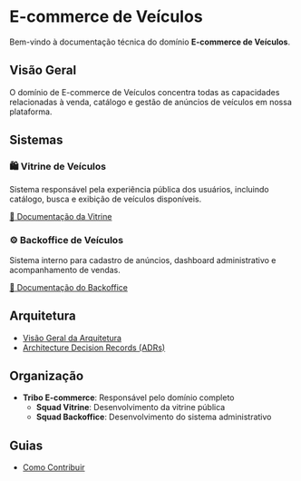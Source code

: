 # E-commerce de Veículos

Bem-vindo à documentação técnica do domínio **E-commerce de Veículos**.

## Visão Geral

O domínio de E-commerce de Veículos concentra todas as capacidades relacionadas à venda, catálogo e gestão de anúncios de veículos em nossa plataforma.

## Sistemas

### 🛍️ Vitrine de Veículos
Sistema responsável pela experiência pública dos usuários, incluindo catálogo, busca e exibição de veículos disponíveis.

[📖 Documentação da Vitrine](systems/vitrine-veiculos/index.md)

### ⚙️ Backoffice de Veículos  
Sistema interno para cadastro de anúncios, dashboard administrativo e acompanhamento de vendas.  

[📖 Documentação do Backoffice](systems/backoffice-veiculos/index.md)

## Arquitetura

- [Visão Geral da Arquitetura](architecture/overview.md)
- [Architecture Decision Records (ADRs)](architecture/adrs/index.md) 

## Organização

- **Tribo E-commerce**: Responsável pelo domínio completo
  - **Squad Vitrine**: Desenvolvimento da vitrine pública
  - **Squad Backoffice**: Desenvolvimento do sistema administrativo

## Guias

- [Como Contribuir](guides/contributing.md)      